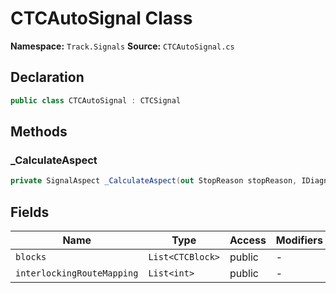# CTCAutoSignal Class

**Namespace:** `Track.Signals`
**Source:** `CTCAutoSignal.cs`

## Declaration

```csharp
public class CTCAutoSignal : CTCSignal
```

## Methods

### _CalculateAspect

```csharp
private SignalAspect _CalculateAspect(out StopReason stopReason, IDiagnosticCollector diagnostics)
```

## Fields

| Name | Type | Access | Modifiers |
|------|------|--------|-----------|
| `blocks` | `List<CTCBlock>` | public | - |
| `interlockingRouteMapping` | `List<int>` | public | - |

